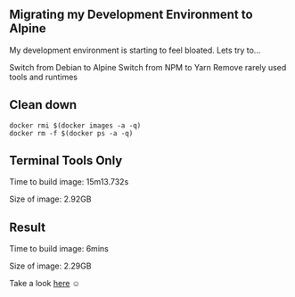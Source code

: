 Migrating my Development Environment to Alpine
---

My development environment is starting to feel bloated. Lets try to...

Switch from Debian to Alpine
Switch from NPM to Yarn
Remove rarely used tools and runtimes

## Clean down
```
docker rmi $(docker images -a -q)
docker rm -f $(docker ps -a -q)
```

## Terminal Tools Only
Time to build image:
15m13.732s

Size of image:
2.92GB

## Result
Time to build image:
6mins

Size of image:
2.29GB

Take a look [here](https://github.com/laughingbiscuit/lbdk/commit/e9e30a7223b32860a7f097dd9e0221585f94108d) ☺
